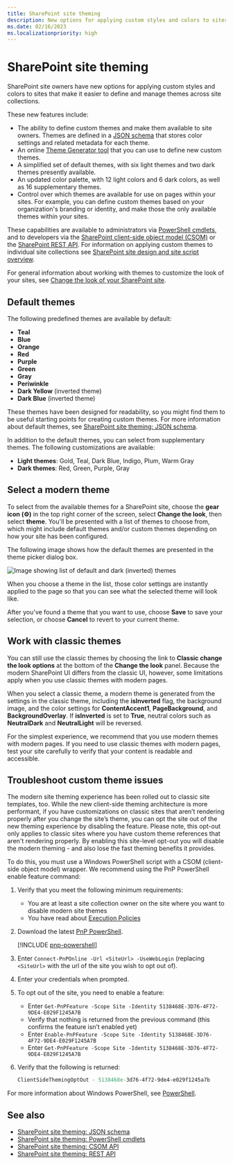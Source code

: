 ```yaml
---
title: SharePoint site theming
description: New options for applying custom styles and colors to sites that make it easier to define and manage themes across site collections.
ms.date: 02/16/2023
ms.localizationpriority: high
---
```


# SharePoint site theming

SharePoint site owners have new options for applying custom styles and colors to sites that make it easier to define and manage themes across site collections.

These new features include:

* The ability to define custom themes and make them available to site owners. Themes are defined in a [JSON schema](sharepoint-site-theming-json-schema.md) that stores color settings and related metadata for each theme.
* An online [Theme Generator tool](https://aka.ms/themedesigner) that you can use to define new custom themes.
* A simplified set of default themes, with six light themes and two dark themes presently available.
* An updated color palette, with 12 light colors and 6 dark colors, as well as 16 supplementary themes.
* Control over which themes are available for use on pages within your sites. For example, you can define custom themes based on your organization's branding or identity, and make those the only available themes within your sites.

These capabilities are available to administrators via [PowerShell cmdlets](sharepoint-site-theming-powershell.md), and to developers via the [SharePoint client-side object model (CSOM)](sharepoint-site-theming-csom.md) or the [SharePoint REST API](sharepoint-site-theming-rest-api.md). For information on applying custom themes to individual site collections see [SharePoint site design and site script overview](../site-design-overview.md).

For general information about working with themes to customize the look of your sites, see [Change the look of your SharePoint site](https://support.office.com/article/Change-the-look-of-your-SharePoint-site-06bbadc3-6b04-4a60-9d14-894f6a170818).

## Default themes

The following predefined themes are available by default:

* __Teal__
* __Blue__
* __Orange__
* __Red__
* __Purple__
* __Green__
* __Gray__
* __Periwinkle__
* __Dark Yellow__ (inverted theme)
* __Dark Blue__ (inverted theme)

These themes have been designed for readability, so you might find them to be useful starting points for creating custom themes. For more information about default themes, see [SharePoint site theming: JSON schema](sharepoint-site-theming-json-schema.md).

In addition to the default themes, you can select from supplementary themes. The following customizations are available:

* __Light themes__: Gold, Teal, Dark Blue, Indigo, Plum, Warm Gray
* __Dark themes__: Red, Green, Purple, Gray

## Select a modern theme

<!-- Verify that it's okay to use the concept of "modern" themes/pages here? -->

To select from the available themes for a SharePoint site, choose the __gear icon (⚙️)__ in the top right corner of the screen, select __Change the look__, then select __theme__. You'll be presented with a list of themes to choose from, which might include default themes and/or custom themes depending on how your site has been configured.

The following image shows how the default themes are presented in the theme picker dialog box.

![Image showing list of default and dark (inverted) themes](../../images/theme-defaults.png)

When you choose a theme in the list, those color settings are instantly applied to the page so that you can see what the selected theme will look like.

After you've found a theme that you want to use, choose **Save** to save your selection, or choose **Cancel** to revert to your current theme.

## Work with classic themes

You can still use the classic themes by choosing the link to **Classic change the look options** at the bottom of the **Change the look** panel. Because the modern SharePoint UI differs from the classic UI, however, some limitations apply when you use classic themes with modern pages.

When you select a classic theme, a modern theme is generated from the settings in the classic theme, including the **isInverted** flag, the background image, and the color settings for **ContentAccent1**, **PageBackground**, and **BackgroundOverlay**. If **isInverted** is set to **True**, neutral colors such as **NeutralDark** and **NeutralLight** will be reversed.

For the simplest experience, we recommend that you use modern themes with modern pages. If you need to use classic themes with modern pages, test your site carefully to verify that your content is readable and accessible.

## Troubleshoot custom theme issues

The modern site theming experience has been rolled out to classic site templates, too. While the new client-side theming architecture is more performant, if you have customizations on classic sites that aren’t rendering properly after you change the site’s theme, you can opt the site out of the new theming experience by disabling the feature. Please note, this opt-out only applies to classic sites where you have custom theme references that aren't rendering properly. By enabling this site-level opt-out you will disable the modern theming - and also lose the fast theming benefits it provides.

To do this, you must use a Windows PowerShell script with a CSOM (client-side object model) wrapper. We recommend using the PnP PowerShell enable feature command:

1. Verify that you meet the following minimum requirements:

    * You are at least a site collection owner on the site where you want to disable modern site themes
    * You have read about [Execution Policies](https://technet.microsoft.com/library/dd347641.aspx)

1. Download the latest [PnP PowerShell](https://github.com/pnp/powershell).

    [!INCLUDE [pnp-powershell](../../../includes/snippets/open-source/pnp-powershell.md)]

1. Enter `Connect-PnPOnline -Url <SiteUrl> -UseWebLogin` (replacing `<SiteUrl>` with the url of the site you wish to opt out of).
1. Enter your credentials when prompted.
1. To opt out of the site, you need to enable a feature:

    * Enter `Get-PnPFeature -Scope Site -Identity 5138468E-3D76-4F72-9DE4-E029F1245A7B`
    * Verify that nothing is returned from the previous command (this confirms the feature isn’t enabled yet)
    * Enter `Enable-PnPFeature -Scope Site -Identity 5138468E-3D76-4F72-9DE4-E029F1245A7B`
    * Enter `Get-PnPFeature -Scope Site -Identity 5138468E-3D76-4F72-9DE4-E029F1245A7B`

1. Verify that the following is returned:

    ```powershell
    ClientSideThemingOptOut - 5138468e-3d76-4f72-9de4-e029f1245a7b
    ```

For more information about Windows PowerShell, see [PowerShell](/powershell/scripting/overview).

## See also

* [SharePoint site theming: JSON schema](sharepoint-site-theming-json-schema.md)
* [SharePoint site theming: PowerShell cmdlets](sharepoint-site-theming-powershell.md)
* [SharePoint site theming: CSOM API](sharepoint-site-theming-csom.md)
* [SharePoint site theming: REST API](sharepoint-site-theming-rest-api.md)
